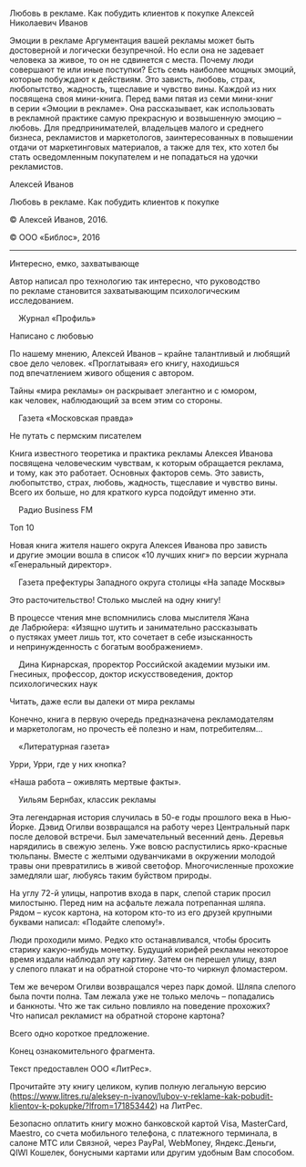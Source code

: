 Любовь в рекламе. Как побудить клиентов к покупке Алексей Николаевич
Иванов

Эмоции в рекламе Аргументация вашей рекламы может быть достоверной
и логически безупречной. Но если она не задевает человека за живое,
то он не сдвинется с места. Почему люди совершают те или иные поступки?
Есть семь наиболее мощных эмоций, которые побуждают к действиям.
Это зависть, любовь, страх, любопытство, жадность, тщеславие и чувство
вины. Каждой из них посвящена своя мини-книга. Перед вами пятая из семи
мини-книг в серии «Эмоции в рекламе». Она рассказывает, как использовать
в рекламной практике самую прекрасную и возвышенную эмоцию – любовь.
Для предпринимателей, владельцев малого и среднего бизнеса, рекламистов
и маркетологов, заинтересованных в повышении отдачи от маркетинговых
материалов, а также для тех, кто хотел бы стать осведомленным
покупателем и не попадаться на удочки рекламистов.

Алексей Иванов

Любовь в рекламе. Как побудить клиентов к покупке

© Алексей Иванов, 2016.

© ООО «Библос», 2016

------------------------------------------------------------------------

Интересно, емко, захватывающе

Автор написал про технологию так интересно, что руководство по рекламе
становится захватывающим психологическим исследованием.

    Журнал «Профиль»

Написано с любовью

По нашему мнению, Алексей Иванов – крайне талантливый и любящий свое
дело человек. «Проглатывая» его книгу, находишься под впечатлением
живого общения с автором.

Тайны «мира рекламы» он раскрывает элегантно и с юмором, как человек,
наблюдающий за всем этим со стороны.

    Газета «Московская правда»

Не путать с пермским писателем

Книга известного теоретика и практика рекламы Алексея Иванова посвящена
человеческим чувствам, к которым обращается реклама, и тому, как это
работает. Основных факторов семь. Это зависть, любопытство, страх,
любовь, жадность, тщеславие и чувство вины. Всего их больше,
но для краткого курса подойдут именно эти.

    Радио Business FM

Топ 10

Новая книга жителя нашего округа Алексея Иванова про зависть и другие
эмоции вошла в список «10 лучших книг» по версии журнала «Генеральный
директор».

    Газета префектуры Западного округа столицы «На западе Москвы»

Это расточительство! Столько мыслей на одну книгу!

В процессе чтения мне вспомнились слова мыслителя Жана де Лабрюйера:
«Изящно шутить и занимательно рассказывать о пустяках умеет лишь тот,
кто сочетает в себе изысканность и непринужденность с богатым
воображением».

    Дина Кирнарская, проректор Российской академии музыки им. Гнесиных,
профессор, доктор искусствоведения, доктор психологических наук

Читать, даже если вы далеки от мира рекламы

Конечно, книга в первую очередь предназначена рекламодателям
и маркетологам, но прочесть её полезно и нам, потребителям…

    «Литературная газета»

Урри, Урри, где у них кнопка?

«Наша работа – оживлять мертвые факты».

    Уильям Бернбах, классик рекламы

Эта легендарная история случилась в 50-е годы прошлого века в Нью-Йорке.
Дэвид Огилви возвращался на работу через Центральный парк после деловой
встречи. Был замечательный весенний день. Деревья нарядились в свежую
зелень. Уже вовсю распустились ярко-красные тюльпаны. Вместе с желтыми
одуванчиками в окружении молодой травы они превратились в живой
светофор. Многочисленные прохожие замедляли шаг, любуясь таким буйством
природы.

На углу 72-й улицы, напротив входа в парк, слепой старик просил
милостыню. Перед ним на асфальте лежала потрепанная шляпа. Рядом – кусок
картона, на котором кто-то из его друзей крупными буквами написал:
«Подайте слепому!».

Люди проходили мимо. Редко кто останавливался, чтобы бросить старику
какую-нибудь монетку. Будущий корифей рекламы некоторое время издали
наблюдал эту картину. Затем он перешел улицу, взял у слепого плакат
и на обратной стороне что-то чиркнул фломастером.

Тем же вечером Огилви возвращался через парк домой. Шляпа слепого была
почти полна. Там лежала уже не только мелочь – попадались и банкноты.
Что же так сильно повлияло на поведение прохожих? Что написал рекламист
на обратной стороне картона?

Всего одно короткое предложение.

Конец ознакомительного фрагмента.

Текст предоставлен ООО «ЛитРес».

Прочитайте эту книгу целиком, купив полную легальную версию
(https://www.litres.ru/aleksey-n-ivanov/lubov-v-reklame-kak-pobudit-klientov-k-pokupke/?lfrom=171853442)
на ЛитРес.

Безопасно оплатить книгу можно банковской картой Visa, MasterCard,
Maestro, со счета мобильного телефона, с платежного терминала, в салоне
МТС или Связной, через PayPal, WebMoney, Яндекс.Деньги, QIWI Кошелек,
бонусными картами или другим удобным Вам способом.
